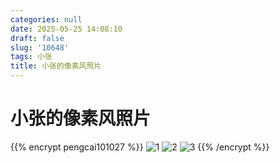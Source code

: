 ```yaml
---
categories: null
date: 2025-05-25 14:08:10
draft: false
slug: '10648'
tags: 小张
title: 小张的像素风照片
---
```


# 小张的像素风照片

{{% encrypt pengcai101027 %}}
![1](/images/posts/小张的像素风照片/image1.png)
![2](/images/posts/小张的像素风照片/image2.jpg)
![3](/images/posts/小张的像素风照片/image3.png)
{{% /encrypt %}}